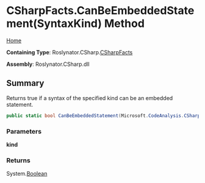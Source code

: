 # CSharpFacts\.CanBeEmbeddedStatement\(SyntaxKind\) Method

[Home](../../../../README.md)

**Containing Type**: Roslynator\.CSharp\.[CSharpFacts](../README.md)

**Assembly**: Roslynator\.CSharp\.dll

## Summary

Returns true if a syntax of the specified kind can be an embedded statement\.

```csharp
public static bool CanBeEmbeddedStatement(Microsoft.CodeAnalysis.CSharp.SyntaxKind kind)
```

### Parameters

**kind**

### Returns

System\.[Boolean](https://docs.microsoft.com/en-us/dotnet/api/system.boolean)

